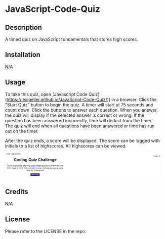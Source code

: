 # JavaScript-Code-Quiz

## Description

A timed quiz on JavaScript fundamentals that stores high scores.

## Installation

N/A

## Usage

To take this quiz, open (Javascript Code Quiz](https://lexigeller.github.io/JavaScript-Code-Quiz/)) in a browser. Click the "Start Quiz" button to begin the quiz. A timer will start at 75 seconds and count down. Click the buttons to answer each question. When you answer, the quiz will display if the selected answer is correct or wrong. If the question has been answered incorrectly, time will deduct from the timer. The quiz will end when all questions have been answered or time has run out on the timer.

After the quiz ends, a score will be displayed. The score can be logged with initials to a list of highscores. All highscores can be viewed.

![Screenshot](Assets/images/screenshot1.PNG)

## Credits

N/A

## License

Please refer to the LICENSE in the repo.
